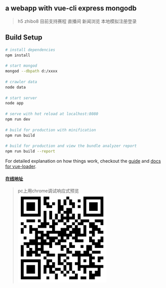 ## a webapp with vue-cli express mongodb

> h5 zhibo8 目前支持赛程 直播间 新闻浏览 本地模拟注册登录

## Build Setup

``` bash
# install dependencies
npm install

# start mongod
mongod --dbpath d:/xxxx

# crawler data
node data

# start server
node app

# serve with hot reload at localhost:8080
npm run dev

# build for production with minification
npm run build

# build for production and view the bundle analyzer report
npm run build --report
```

For detailed explanation on how things work, checkout the [guide](http://vuejs-templates.github.io/webpack/) and [docs for vue-loader](http://vuejs.github.io/vue-loader).

#### [在线地址](http://39.108.83.121/#/)
> pc上用chrome调试响应式预览
![二维码](https://github.com/cchr1s/zhibo8/blob/master/mdimage/address.png)